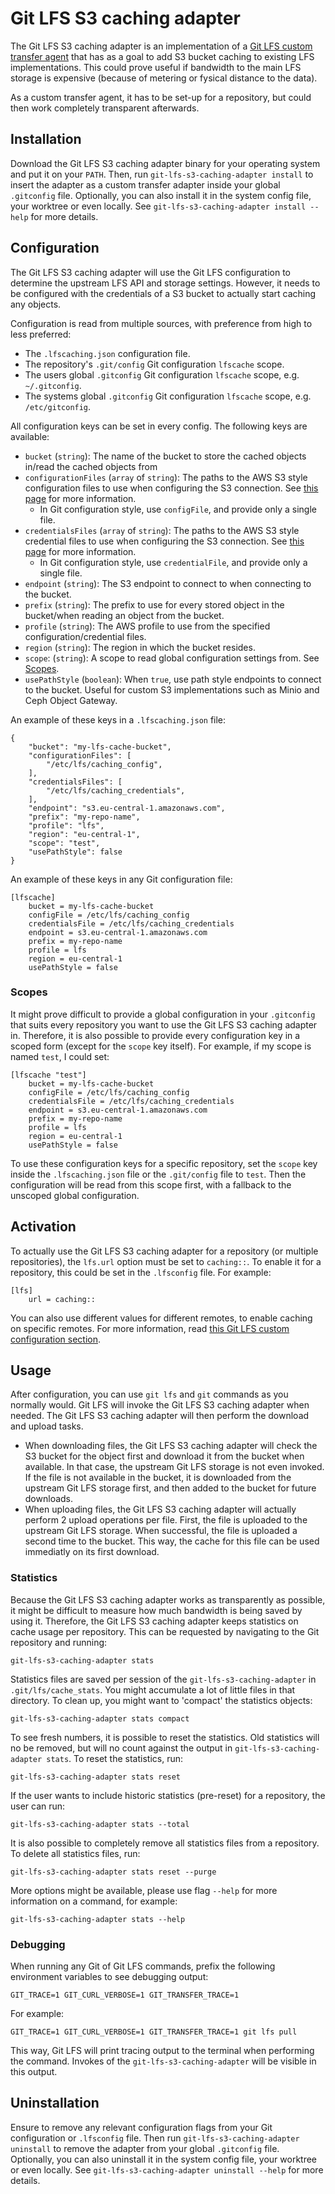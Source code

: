 # Git LFS S3 caching adapter

The Git LFS S3 caching adapter is an implementation of a [Git LFS custom transfer agent](https://github.com/git-lfs/git-lfs/blob/main/docs/custom-transfers.md) that has as a goal to add S3 bucket caching to existing LFS implementations. This could prove useful if bandwidth to the main LFS storage is expensive (because of metering or fysical distance to the data).

As a custom transfer agent, it has to be set-up for a repository, but could then work completely transparent afterwards.

## Installation
Download the Git LFS S3 caching adapter binary for your operating system and put it on your `PATH`. Then, run `git-lfs-s3-caching-adapter install` to insert the adapter as a custom transfer adapter inside your global `.gitconfig` file. Optionally, you can also install it in the system config file, your worktree or even locally. See `git-lfs-s3-caching-adapter install --help` for more details.

## Configuration
The Git LFS S3 caching adapter will use the Git LFS configuration to determine the upstream LFS API and storage settings. However, it needs to be configured with the credentials of a S3 bucket to actually start caching any objects.

Configuration is read from multiple sources, with preference from high to less preferred:
 - The `.lfscaching.json` configuration file.
 - The repository's `.git/config` Git configuration `lfscache` scope.
 - The users global `.gitconfig` Git configuration `lfscache` scope, e.g. `~/.gitconfig`.
 - The systems global `.gitconfig` Git configuration `lfscache` scope, e.g. `/etc/gitconfig`.

All configuration keys can be set in every config. The following keys are available:
 - `bucket` (`string`): The name of the bucket to store the cached objects in/read the cached objects from
 - `configurationFiles` (`array` of `string`): The paths to the AWS S3 style configuration files to use when configuring the S3 connection. See [this page](https://docs.aws.amazon.com/cli/latest/userguide/cli-configure-files.html#cli-configure-files-format) for more information.
   - In Git configuration style, use `configFile`, and provide only a single file.
 - `credentialsFiles` (`array` of `string`): The paths to the AWS S3 style credential files to use when configuring the S3 connection. See [this page](https://docs.aws.amazon.com/cli/latest/userguide/cli-configure-files.html#cli-configure-files-format) for more information.
   - In Git configuration style, use `credentialFile`, and provide only a single file.
 - `endpoint` (`string`): The S3 endpoint to connect to when connecting to the bucket.
 - `prefix` (`string`): The prefix to use for every stored object in the bucket/when reading an object from the bucket.
 - `profile` (`string`): The AWS profile to use from the specified configuration/credential files.
 - `region` (`string`): The region in which the bucket resides.
 - `scope`: (`string`): A scope to read global configuration settings from. See [Scopes](#scopes).
 - `usePathStyle` (`boolean`): When `true`, use path style endpoints to connect to the bucket. Useful for custom S3 implementations such as Minio and Ceph Object Gateway.

An example of these keys in a `.lfscaching.json` file:
```
{
    "bucket": "my-lfs-cache-bucket",
    "configurationFiles": [
        "/etc/lfs/caching_config",
    ],
    "credentialsFiles": [
        "/etc/lfs/caching_credentials",
    ],
    "endpoint": "s3.eu-central-1.amazonaws.com",
    "prefix": "my-repo-name",
    "profile": "lfs",
    "region": "eu-central-1",
    "scope": "test",
    "usePathStyle": false
}
```

An example of these keys in any Git configuration file:
```
[lfscache]
    bucket = my-lfs-cache-bucket
    configFile = /etc/lfs/caching_config
    credentialsFile = /etc/lfs/caching_credentials
    endpoint = s3.eu-central-1.amazonaws.com
    prefix = my-repo-name
    profile = lfs
    region = eu-central-1
    usePathStyle = false
```

### Scopes
It might prove difficult to provide a global configuration in your `.gitconfig` that suits every repository you want to use the Git LFS S3 caching adapter in. Therefore, it is also possible to provide every configuration key in a scoped form (except for the `scope` key itself). For example, if my scope is named `test`, I could set:
```
[lfscache "test"]
    bucket = my-lfs-cache-bucket
    configFile = /etc/lfs/caching_config
    credentialsFile = /etc/lfs/caching_credentials
    endpoint = s3.eu-central-1.amazonaws.com
    prefix = my-repo-name
    profile = lfs
    region = eu-central-1
    usePathStyle = false
```
To use these configuration keys for a specific repository, set the `scope` key inside the `.lfscaching.json` file or the `.git/config` file to `test`. Then the configuration will be read from this scope first, with a fallback to the unscoped global configuration.

## Activation
To actually use the Git LFS S3 caching adapter for a repository (or multiple repositories), the `lfs.url` option must be set to `caching::`. To enable it for a repository, this could be set in the `.lfsconfig` file. For example:
```
[lfs]
    url = caching::
```
You can also use different values for different remotes, to enable caching on specific remotes. For more information, read [this Git LFS custom configuration section](https://github.com/git-lfs/git-lfs/blob/main/docs/api/server-discovery.md#custom-configuration).

## Usage
After configuration, you can use `git lfs` and `git` commands as you normally would. Git LFS will invoke the Git LFS S3 caching adapter when needed. The Git LFS S3 caching adapter will then perform the download and upload tasks.
 - When downloading files, the Git LFS S3 caching adapter will check the S3 bucket for the object first and download it from the bucket when available. In that case, the upstream Git LFS storage is not even invoked. If the file is not available in the bucket, it is downloaded from the upstream Git LFS storage first, and then added to the bucket for future downloads.
 - When uploading files, the Git LFS S3 caching adapter will actually perform 2 upload operations per file. First, the file is uploaded to the upstream Git LFS storage. When successful, the file is uploaded a second time to the bucket. This way, the cache for this file can be used immediatly on its first download.

### Statistics
Because the Git LFS S3 caching adapter works as transparently as possible, it might be difficult to measure how much bandwidth is being saved by using it. Therefore, the Git LFS S3 caching adapter keeps statistics on cache usage per repository. This can be requested by navigating to the Git repository and running:
```
git-lfs-s3-caching-adapter stats
```

Statistics files are saved per session of the `git-lfs-s3-caching-adapter` in `.git/lfs/cache_stats`. You might accumulate a lot of little files in that directory. To clean up, you might want to 'compact' the statistics objects:
```
git-lfs-s3-caching-adapter stats compact
```

To see fresh numbers, it is possible to reset the statistics. Old statistics will no be removed, but will no count against the output in `git-lfs-s3-caching-adapter stats`. To reset the statistics, run:
```
git-lfs-s3-caching-adapter stats reset
```
If the user wants to include historic statistics (pre-reset) for a repository, the user can run:
```
git-lfs-s3-caching-adapter stats --total
```

It is also possible to completely remove all statistics files from a repository. To delete all statistics files, run:
```
git-lfs-s3-caching-adapter stats reset --purge
```

More options might be available, please use flag `--help` for more information on a command, for example:
```
git-lfs-s3-caching-adapter stats --help
```

### Debugging
When running any Git of Git LFS commands, prefix the following environment variables to see debugging output:
```
GIT_TRACE=1 GIT_CURL_VERBOSE=1 GIT_TRANSFER_TRACE=1
```
For example:
```
GIT_TRACE=1 GIT_CURL_VERBOSE=1 GIT_TRANSFER_TRACE=1 git lfs pull
```
This way, Git LFS will print tracing output to the terminal when performing the command. Invokes of the `git-lfs-s3-caching-adapter` will be visible in this output.

## Uninstallation
Ensure to remove any relevant configuration flags from your Git configuration or `.lfsconfig` file. Then run `git-lfs-s3-caching-adapter uninstall` to remove the adapter from your global `.gitconfig` file. Optionally, you can also uninstall it in the system config file, your worktree or even locally. See `git-lfs-s3-caching-adapter uninstall --help` for more details.
